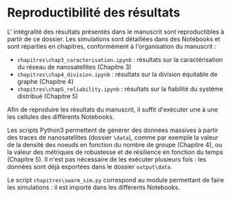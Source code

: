 # Reproductibilité des résultats

L' intégralité des résultats présentés dans le manuscrit sont reproductibles à partir de ce dossier. Les simulations sont détaillées dans des Notebooks et sont réparties en chapitres, conformément à l'organisation du manuscrit :

 * `chapitres\chap3_caracterisation.ipynb` : résultats sur la caractérisation du réseau de nanosatellites (Chapitre 3)
 * `chapitres\chap4_division.ipynb` : résultats sur la division équitable de graphe (Chapitre 4)
 * `chapitres\chap5_reliability.ipynb` : résultats sur la fiabilité du système distribué (Chapitre 5)

Afin de reproduire les résultats du manuscrit, il suffit d'exécuter une à une les cellules des différents Notebooks.

Les scripts Python3 permettent de générer des données massives à partir des traces de nanosatellites (dossier `\data`), comme par exemple la valeur de la densité des noeuds en fonction du nombre de groupe (Chapitre 4), ou la valeur des métriques de robustesse et de résilience en fonction du temps (Chapitre 5). Il n'est pas nécessaire de les exécuter plusieurs fois : les données sont déjà exportées dans le dossier `output\data`.

Le script `chapitres\swarm_sim.py` correspond au module permettant de faire les simulations : il est importé dans les différents Notebooks.